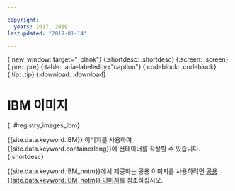 ```yaml
---

copyright:
  years: 2017, 2019
lastupdated: "2019-01-14"

---
```


{:new_window: target="_blank"}
{:shortdesc: .shortdesc}
{:screen: .screen}
{:pre: .pre}
{:table: .aria-labeledby="caption"}
{:codeblock: .codeblock}
{:tip: .tip}
{:download: .download}

# IBM 이미지
{: #registry_images_ibm}

{{site.data.keyword.IBM}} 이미지를 사용하여 {{site.data.keyword.containerlong}}에 컨테이너를 작성할 수 있습니다.
{:shortdesc}

{{site.data.keyword.IBM_notm}}에서 제공하는 공용 이미지를 사용하려면 [공용 {{site.data.keyword.IBM_notm}} 이미지](/docs/services/Registry/registry_public_images.html#public_images)를 참조하십시오.

